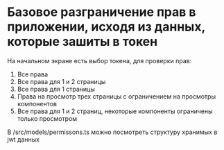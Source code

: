 # Базовое разграничение прав в приложении, исходя из данных, которые зашиты в токен

На начальном экране есть выбор токена, для проверки прав:
  1) Все права
  2) Все права для 1 и 2 страницы
  3) Все права для 1 страницы
  4) Права на просмотр трех страницы с ограничением на просмотры компонентов
  5) Все права для 1 и 2 страниц, некоторые компоненты ограничены только просмотром

В /src/models/permissons.ts можно посмотреть структуру хранимых в jwt данных
